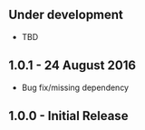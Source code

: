 ## Under development
* TBD

## 1.0.1 - 24 August 2016
* Bug fix/missing dependency

## 1.0.0 - Initial Release
